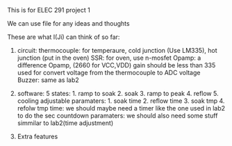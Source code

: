 This is for ELEC 291 project 1

We can use file for any ideas and thoughts

These are what I(Ji) can think of so far:

1. circuit: 
    thermocouple:  for temperaure, cold junction (Use LM335), hot junction (put in the oven)
    SSR:           for oven, use n-mosfet 
    Opamp:         a difference Opamp, (2660 for VCC,VDD) gain should be less than 335 used for convert voltage 
                   from the thermocouple to ADC voltage  
    Buzzer:        same as lab2
    
2. software:
    5 states:               1. ramp to soak   2. soak           3. ramp to peak     4. reflow           5. cooling
    adjustable paramaters:  1. soak time      2. reflow time    3. soak tmp         4. refolw tmp
    time:                   we should maybe need a timer like the one used in lab2 to do the sec countdown
    paramaters:             we should also need some stuff simmilar to lab2(time adjustment)


3. Extra features 